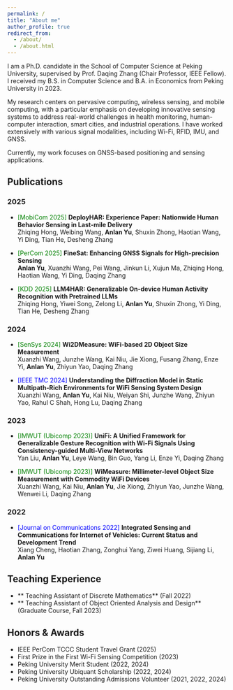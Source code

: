 ```yaml
---
permalink: /
title: "About me"
author_profile: true
redirect_from: 
  - /about/
  - /about.html
---
```


I am a Ph.D. candidate in the School of Computer Science at Peking University, supervised by Prof. Daqing Zhang (Chair Professor, IEEE Fellow). I received my B.S. in Computer Science and B.A. in Economics from Peking University in 2023.

My research centers on pervasive computing, wireless sensing, and mobile computing, with a particular emphasis on developing innovative sensing systems to address real-world challenges in health monitoring, human-computer interaction, smart cities, and industrial operations. I have worked extensively with various signal modalities, including Wi-Fi, RFID, IMU, and GNSS. 

Currently, my work focuses on GNSS-based positioning and sensing applications.

## Publications

### 2025
- <span style="color:green">[MobiCom 2025]</span> **DeployHAR: Experience Paper: Nationwide Human Behavior Sensing in Last-mile Delivery**  
  Zhiqing Hong, Weibing Wang, **Anlan Yu**, Shuxin Zhong, Haotian Wang, Yi Ding, Tian He, Desheng Zhang  

- <span style="color:green">[PerCom 2025]</span> **FineSat: Enhancing GNSS Signals for High-precision Sensing**  
  **Anlan Yu**, Xuanzhi Wang, Pei Wang, Jinkun Li, Xujun Ma, Zhiqing Hong, Haotian Wang, Yi Ding, Daqing Zhang  

- <span style="color:green">[KDD 2025]</span> **LLM4HAR: Generalizable On-device Human Activity Recognition with Pretrained LLMs**  
  Zhiqing Hong, Yiwei Song, Zelong Li, **Anlan Yu**, Shuxin Zhong, Yi Ding, Tian He, Desheng Zhang  

### 2024
- <span style="color:green">[SenSys 2024]</span> **Wi2DMeasure: WiFi-based 2D Object Size Measurement**  
  Xuanzhi Wang, Junzhe Wang, Kai Niu, Jie Xiong, Fusang Zhang, Enze Yi, **Anlan Yu**, Zhiyun Yao, Daqing Zhang  

- <span style="color:blue">[IEEE TMC 2024]</span> **Understanding the Diffraction Model in Static Multipath-Rich Environments for WiFi Sensing System Design**  
  Xuanzhi Wang, **Anlan Yu**, Kai Niu, Weiyan Shi, Junzhe Wang, Zhiyun Yao, Rahul C Shah, Hong Lu, Daqing Zhang  

### 2023
- <span style="color:green">[IMWUT (Ubicomp 2023)]</span> **UniFi: A Unified Framework for Generalizable Gesture Recognition with Wi-Fi Signals Using Consistency-guided Multi-View Networks**  
  Yan Liu, **Anlan Yu**, Leye Wang, Bin Guo, Yang Li, Enze Yi, Daqing Zhang  

- <span style="color:green">[IMWUT (Ubicomp 2023)]</span> **WiMeasure: Millimeter-level Object Size Measurement with Commodity WiFi Devices**  
  Xuanzhi Wang, Kai Niu, **Anlan Yu**, Jie Xiong, Zhiyun Yao, Junzhe Wang, Wenwei Li, Daqing Zhang  

### 2022
- <span style="color:blue">[Journal on Communications 2022]</span> **Integrated Sensing and Communications for Internet of Vehicles: Current Status and Development Trend**  
  Xiang Cheng, Haotian Zhang, Zonghui Yang, Ziwei Huang, Sijiang Li, **Anlan Yu**  


## Teaching Experience

- ** Teaching Assistant of Discrete Mathematics** (Fall 2022)  
- ** Teaching Assistant of  Object Oriented Analysis and Design** (Graduate Course, Fall 2023)  

## Honors & Awards
- IEEE PerCom TCCC Student Travel Grant (2025)
- First Prize in the First Wi-Fi Sensing Competition (2023)
- Peking University Merit Student (2022, 2024)  
- Peking University Ubiquant Scholarship (2022, 2024)  
- Peking University Outstanding Admissions Volunteer (2021, 2022, 2024)  
